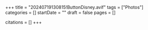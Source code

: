 +++
title = "20240719130815!ButtonDisney.avif"
tags = ["Photos"]
categories = []
startDate = ""
draft = false
pages = []

citations = []
+++
